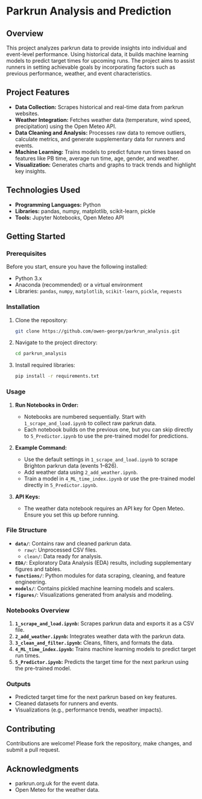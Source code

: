 # Parkrun Analysis and Prediction

## Overview
This project analyzes parkrun data to provide insights into individual and event-level performance.
Using historical data, it builds machine learning models to predict target times for upcoming runs.
The project aims to assist runners in setting achievable goals by incorporating factors such as previous performance, weather, and event characteristics.

## Project Features
- **Data Collection:** Scrapes historical and real-time data from parkrun websites.
- **Weather Integration:** Fetches weather data (temperature, wind speed, precipitation) using the Open Meteo API.
- **Data Cleaning and Analysis:** Processes raw data to remove outliers, calculate metrics, and generate supplementary data for runners and events.
- **Machine Learning:** Trains models to predict future run times based on features like PB time, average run time, age, gender, and weather.
- **Visualization:** Generates charts and graphs to track trends and highlight key insights.

## Technologies Used
- **Programming Languages:** Python
- **Libraries:** pandas, numpy, matplotlib, scikit-learn, pickle
- **Tools:** Jupyter Notebooks, Open Meteo API

## Getting Started

### Prerequisites
Before you start, ensure you have the following installed:
- Python 3.x
- Anaconda (recommended) or a virtual environment
- Libraries: `pandas`, `numpy`, `matplotlib`, `scikit-learn`, `pickle`, `requests`

### Installation
1. Clone the repository:
   ```bash
   git clone https://github.com/owen-george/parkrun_analysis.git
   ```
2. Navigate to the project directory:
   ```bash
   cd parkrun_analysis
   ```
3. Install required libraries:
   ```bash
   pip install -r requirements.txt
   ```

### Usage
1. **Run Notebooks in Order:**
   - Notebooks are numbered sequentially. Start with `1_scrape_and_load.ipynb` to collect raw parkrun data.
   - Each notebook builds on the previous one, but you can skip directly to `5_Predictor.ipynb` to use the pre-trained model for predictions.

2. **Example Command:**
   - Use the default settings in `1_scrape_and_load.ipynb` to scrape Brighton parkrun data (events 1–826).
   - Add weather data using `2_add_weather.ipynb`.
   - Train a model in `4_ML_time_index.ipynb` or use the pre-trained model directly in `5_Predictor.ipynb`.

3. **API Keys:**
   - The weather data notebook requires an API key for Open Meteo. Ensure you set this up before running.

### File Structure
- **`data/`**: Contains raw and cleaned parkrun data.
  - `raw/`: Unprocessed CSV files.
  - `clean/`: Data ready for analysis.
- **`EDA/`**: Exploratory Data Analysis (EDA) results, including supplementary figures and tables.
- **`functions/`**: Python modules for data scraping, cleaning, and feature engineering.
- **`models/`**: Contains pickled machine learning models and scalers.
- **`figures/`**: Visualizations generated from analysis and modeling.

### Notebooks Overview
1. **`1_scrape_and_load.ipynb`:** Scrapes parkrun data and exports it as a CSV file.
2. **`2_add_weather.ipynb`:** Integrates weather data with the parkrun data.
3. **`3_clean_and_filter.ipynb`:** Cleans, filters, and formats the data.
4. **`4_ML_time_index.ipynb`:** Trains machine learning models to predict target run times.
5. **`5_Predictor.ipynb`:** Predicts the target time for the next parkrun using the pre-trained model.

### Outputs
- Predicted target time for the next parkrun based on key features.
- Cleaned datasets for runners and events.
- Visualizations (e.g., performance trends, weather impacts).

## Contributing
Contributions are welcome! Please fork the repository, make changes, and submit a pull request.

## Acknowledgments
- parkrun.org.uk for the event data.
- Open Meteo for the weather data.

